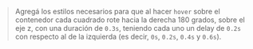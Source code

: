 > Agregá los estilos necesarios para que al hacer `hover` sobre el contenedor cada cuadrado rote hacia la derecha 180 grados, sobre el eje z, con una duración de `0.3s`, teniendo cada uno un delay de `0.2s` con respecto al de la izquierda (es decir, `0s`, `0.2s`, `0.4s` y `0.6s`).